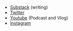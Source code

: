 * [Substack](https://substack.com/@mrsimmosimpson/posts) (writing)
* [Twitter](https://x.com/MrSimmoSimpson/)
* [Youtube](https://www.youtube.com/@roadtoconnection) (Podcast and Vlog)
* [Instagram](https://www.instagram.com/mrsimmosimpson)
